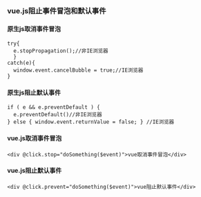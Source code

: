 ### vue.js阻止事件冒泡和默认事件
#### 原生js取消事件冒泡
```
try{
  e.stopPropagation();//非IE浏览器
  }
catch(e){
  window.event.cancelBubble = true;//IE浏览器
} 
```
       
#### 原生js阻止默认事件
```
if ( e && e.preventDefault ) {
  e.preventDefault()//非IE浏览器
} else { window.event.returnValue = false; } //IE浏览器
```

#### vue.js取消事件冒泡

```<div @click.stop="doSomething($event)">vue取消事件冒泡</div>```
#### vue.js阻止默认事件

```<div @click.prevent="doSomething($event)">vue阻止默认事件</div>```